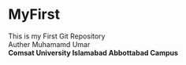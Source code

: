 # MyFirst
This is my First Git Repository
<br>
Auther Muhamamd Umar
<br>
<b>Comsat University Islamabad Abbottabad Campus</b>
